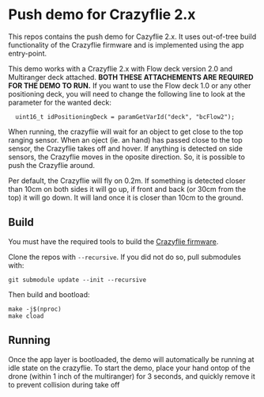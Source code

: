 # Push demo for Crazyflie 2.x

This repos contains the push demo for Cazyflie 2.x.
It uses out-of-tree build functionality of the Crazyflie firmware and is implemented using the app entry-point.

This demo works with a Crazyflie 2.x with Flow deck version 2.0 and Multiranger deck attached. **BOTH THESE ATTACHEMENTS ARE REQUIRED FOR THE DEMO TO RUN.** If you want to use the Flow deck 1.0 or any other positioning deck, you will need to change the following line to look at the parameter for the wanted deck:
```
  uint16_t idPositioningDeck = paramGetVarId("deck", "bcFlow2");

```

When running, the crazyflie will wait for an object to get close to the top ranging sensor.
When an oject (ie. an hand) has passed close to the top sensor, the Crazyflie takes off and hover.
If anything is detected on side sensors, the Crazyflie moves in the oposite direction.
So, it is possible to push the Crazyflie around.

Per default, the Crazyflie will fly on 0.2m. If something is detected closer than 10cm on both sides it will go up, if front and back (or 30cm from the top) it will go down. It will land once it is closer than 10cm to the ground.

## Build

You must have the required tools to build the [Crazyflie firmware](https://github.com/bitcraze/crazyflie-firmware).

Clone the repos with ```--recursive```. If you did not do so, pull submodules with:
```
git submodule update --init --recursive
```

Then build and bootload:
```
make -j$(nproc)
make cload
```

## Running

Once the app layer is bootloaded, the demo will automatically be running at idle state on the crazyflie. To start the demo, place your hand ontop of the drone (within 1 inch of the multiranger) for 3 seconds, and quickly remove it to prevent collision during take off 

